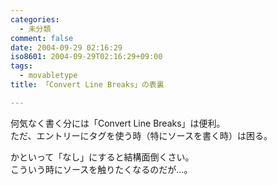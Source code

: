 ```yaml
---
categories:
  - 未分類
comment: false
date: 2004-09-29 02:16:29
iso8601: 2004-09-29T02:16:29+09:00
tags:
  - movabletype
title: 「Convert Line Breaks」の表裏

---
```


<div class="entry-body">
  <p>何気なく書く分には「Convert Line Breaks」は便利。<br />
    ただ、エントリーにタグを使う時（特にソースを書く時）は困る。</p>

  <p>かといって「なし」にすると結構面倒くさい。<br />
    こういう時にソースを触りたくなるのだが…。</p>
</div>
